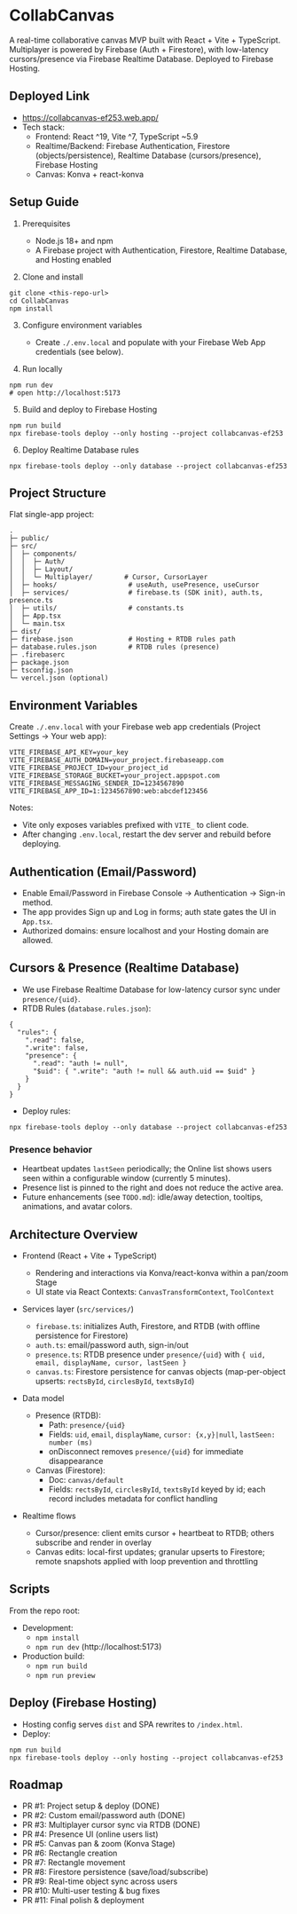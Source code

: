 # CollabCanvas

A real-time collaborative canvas MVP built with React + Vite + TypeScript. Multiplayer is powered by Firebase (Auth + Firestore), with low-latency cursors/presence via Firebase Realtime Database. Deployed to Firebase Hosting.

## Deployed Link

- https://collabcanvas-ef253.web.app/
- Tech stack:
  - Frontend: React ^19, Vite ^7, TypeScript ~5.9
  - Realtime/Backend: Firebase Authentication, Firestore (objects/persistence), Realtime Database (cursors/presence), Firebase Hosting
  - Canvas: Konva + react-konva

## Setup Guide

1) Prerequisites
   - Node.js 18+ and npm
   - A Firebase project with Authentication, Firestore, Realtime Database, and Hosting enabled

2) Clone and install
```
git clone <this-repo-url>
cd CollabCanvas
npm install
```

3) Configure environment variables
   - Create `./.env.local` and populate with your Firebase Web App credentials (see below).

4) Run locally
```
npm run dev
# open http://localhost:5173
```

5) Build and deploy to Firebase Hosting
```
npm run build
npx firebase-tools deploy --only hosting --project collabcanvas-ef253
```

6) Deploy Realtime Database rules
```
npx firebase-tools deploy --only database --project collabcanvas-ef253
```

## Project Structure

Flat single-app project:

```
.
├─ public/
├─ src/
│  ├─ components/
│  │  ├─ Auth/
│  │  ├─ Layout/
│  │  └─ Multiplayer/        # Cursor, CursorLayer
│  ├─ hooks/                  # useAuth, usePresence, useCursor
│  ├─ services/               # firebase.ts (SDK init), auth.ts, presence.ts
│  ├─ utils/                  # constants.ts
│  ├─ App.tsx
│  └─ main.tsx
├─ dist/
├─ firebase.json              # Hosting + RTDB rules path
├─ database.rules.json        # RTDB rules (presence)
├─ .firebaserc
├─ package.json
├─ tsconfig.json
└─ vercel.json (optional)
```

## Environment Variables

Create `./.env.local` with your Firebase web app credentials (Project Settings → Your web app):

```
VITE_FIREBASE_API_KEY=your_key
VITE_FIREBASE_AUTH_DOMAIN=your_project.firebaseapp.com
VITE_FIREBASE_PROJECT_ID=your_project_id
VITE_FIREBASE_STORAGE_BUCKET=your_project.appspot.com
VITE_FIREBASE_MESSAGING_SENDER_ID=1234567890
VITE_FIREBASE_APP_ID=1:1234567890:web:abcdef123456
```

Notes:
- Vite only exposes variables prefixed with `VITE_` to client code.
- After changing `.env.local`, restart the dev server and rebuild before deploying.

## Authentication (Email/Password)

- Enable Email/Password in Firebase Console → Authentication → Sign-in method.
- The app provides Sign up and Log in forms; auth state gates the UI in `App.tsx`.
- Authorized domains: ensure localhost and your Hosting domain are allowed.

## Cursors & Presence (Realtime Database)

- We use Firebase Realtime Database for low-latency cursor sync under `presence/{uid}`.
- RTDB Rules (`database.rules.json`):
```
{
  "rules": {
    ".read": false,
    ".write": false,
    "presence": {
      ".read": "auth != null",
      "$uid": { ".write": "auth != null && auth.uid == $uid" }
    }
  }
}
```
- Deploy rules:
```
npx firebase-tools deploy --only database --project collabcanvas-ef253
```

### Presence behavior
- Heartbeat updates `lastSeen` periodically; the Online list shows users seen within a configurable window (currently 5 minutes).
- Presence list is pinned to the right and does not reduce the active area.
- Future enhancements (see `TODO.md`): idle/away detection, tooltips, animations, and avatar colors.

## Architecture Overview

- Frontend (React + Vite + TypeScript)
  - Rendering and interactions via Konva/react-konva within a pan/zoom Stage
  - UI state via React Contexts: `CanvasTransformContext`, `ToolContext`

- Services layer (`src/services/`)
  - `firebase.ts`: initializes Auth, Firestore, and RTDB (with offline persistence for Firestore)
  - `auth.ts`: email/password auth, sign-in/out
  - `presence.ts`: RTDB presence under `presence/{uid}` with `{ uid, email, displayName, cursor, lastSeen }`
  - `canvas.ts`: Firestore persistence for canvas objects (map-per-object upserts: `rectsById`, `circlesById`, `textsById`)

- Data model
  - Presence (RTDB):
    - Path: `presence/{uid}`
    - Fields: `uid`, `email`, `displayName`, `cursor: {x,y}|null`, `lastSeen: number (ms)`
    - onDisconnect removes `presence/{uid}` for immediate disappearance
  - Canvas (Firestore):
    - Doc: `canvas/default`
    - Fields: `rectsById`, `circlesById`, `textsById` keyed by id; each record includes metadata for conflict handling

- Realtime flows
  - Cursor/presence: client emits cursor + heartbeat to RTDB; others subscribe and render in overlay
  - Canvas edits: local-first updates; granular upserts to Firestore; remote snapshots applied with loop prevention and throttling

## Scripts

From the repo root:

- Development:
  - `npm install`
  - `npm run dev` (http://localhost:5173)
- Production build:
  - `npm run build`
  - `npm run preview`

## Deploy (Firebase Hosting)

- Hosting config serves `dist` and SPA rewrites to `/index.html`.
- Deploy:
```
npm run build
npx firebase-tools deploy --only hosting --project collabcanvas-ef253
```

## Roadmap

- PR #1: Project setup & deploy (DONE)
- PR #2: Custom email/password auth (DONE)
- PR #3: Multiplayer cursor sync via RTDB (DONE)
- PR #4: Presence UI (online users list)
- PR #5: Canvas pan & zoom (Konva Stage)
- PR #6: Rectangle creation
- PR #7: Rectangle movement
- PR #8: Firestore persistence (save/load/subscribe)
- PR #9: Real-time object sync across users
- PR #10: Multi-user testing & bug fixes
- PR #11: Final polish & deployment
